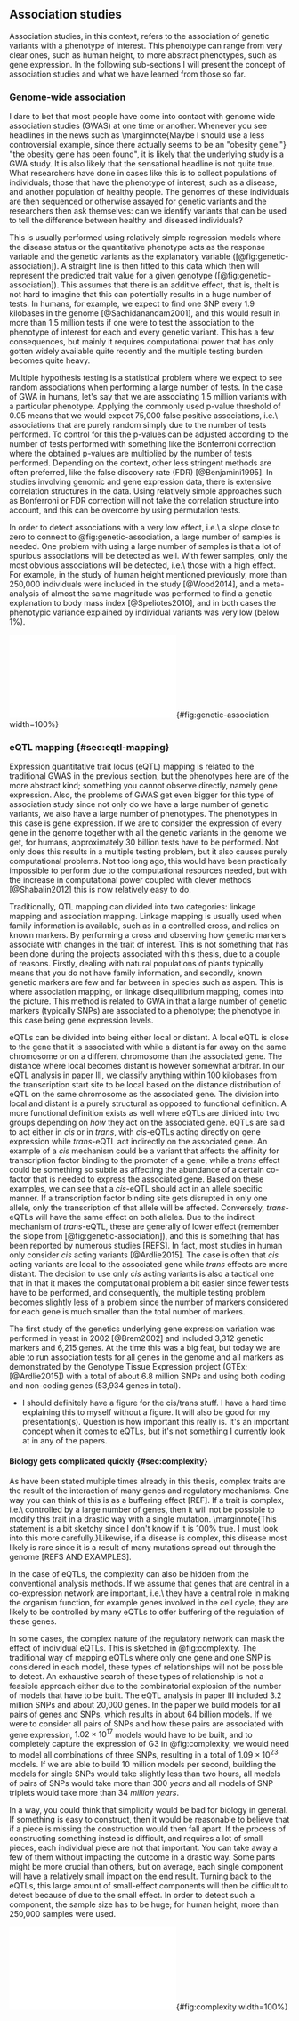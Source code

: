 ## Association studies

Association studies, in this context, refers to the association of genetic variants with a phenotype of interest. This phenotype can range from very clear ones, such as human height, to more abstract phenotypes, such as gene expression. In the following sub-sections I will present the concept of association studies and what we have learned from those so far.

### Genome-wide association

I dare to bet that most people have come into contact with genome wide association studies (GWAS) at one time or another. Whenever you see headlines in the news such as \marginnote{Maybe I should use a less controversial example, since there actually seems to be an "obesity gene."} "the obesity gene has been found", it is likely that the underlying study is a GWA study. It is also likely that the sensational headline is not quite true. What researchers have done in cases like this is to collect populations of individuals; those that have the phenotype of interest, such as a disease, and another population of healthy people. The genomes of these individuals are then sequenced or otherwise assayed for genetic variants and the researchers then ask themselves: can we identify variants that can be used to tell the difference between healthy and diseased individuals?

This is usually performed using relatively simple regression models where the disease status or the quantitative phenotype acts as the response variable and the genetic variants as the explanatory variable ([@fig:genetic-association]). A straight line is then fitted to this data which then will represent the predicted trait value for a given genotype ([@fig:genetic-association]). This assumes that there is an additive effect, that is, theIt is not hard to imagine that this can potentially results in a huge number of tests. In humans, for example, we expect to find one SNP every 1.9 kilobases in the genome [@Sachidanandam2001], and this would result in more than 1.5 million tests if one were to test the association to the phenotype of interest for each and every genetic variant. This has a few consequences, but mainly it requires computational power that has only gotten widely available quite recently and the multiple testing burden becomes quite heavy.

Multiple hypothesis testing is a statistical problem where we expect to see random associations when performing a large number of tests. In the case of GWA in humans, let's say that we are associating 1.5 million variants with a particular phenotype. Applying the commonly used p-value threshold of 0.05 means that we would expect 75,000 false positive associations, i.e.\ associations that are purely random simply due to the number of tests performed. To control for this the p-values can be adjusted according to the number of tests performed with something like the Bonferroni correction where the obtained p-values are multiplied by the number of tests performed. Depending on the context, other less stringent methods are often preferred, like the false discovery rate (FDR) [@Benjamini1995]. In studies involving genomic and gene expression data, there is extensive correlation structures in the data. Using relatively simple approaches such as Bonferroni or FDR correction will not take the correlation structure into account, and this can be overcome by using permutation tests.

In order to detect associations with a very low effect, i.e.\ a slope close to zero to connect to @fig:genetic-association, a large number of samples is needed. One problem with using a large number of samples is that a lot of spurious associations will be detected as well. With fewer samples, only the most obvious associations will be detected, i.e.\ those with a high effect. For example, in the study of human height mentioned previously, more than 250,000 individuals were included in the study [@Wood2014], and a meta-analysis of almost the same magnitude was performed to find a genetic explanation to body mass index [@Speliotes2010], and in both cases the phenotypic variance explained by individual variants was very low (below 1%).

![A schematic example of an association study where three different individuals with three different genotypes at a particular locus (left): A/A, A/G, and G/G. These genotypes explain the height of these individuals where the G allele is associated with higher individuals. Associating this locus with the height of individuals in a population might yield the plot to the right. The dashed line is then fitted to the data to minimise the distances between all data points and this line. If the slope of this line is significantly different from zero we say that the association is significant.](figures/associations.pdf){#fig:genetic-association width=100%}

### eQTL mapping {#sec:eqtl-mapping}

Expression quantitative trait locus (eQTL) mapping is related to the traditional GWAS in the previous section, but the phenotypes here are of the more abstract kind; something you cannot observe directly, namely gene expression. Also, the problems of GWAS get even bigger for this type of association study since not only do we have a large number of genetic variants, we also have a large number of phenotypes. The phenotypes in this case is gene expression. If we are to consider the expression of every gene in the genome together with all the genetic variants in the genome we get, for humans, approximately 30 billion tests have to be performed. Not only does this results in a multiple testing problem, but it also causes purely computational problems. Not too long ago, this would have been practically impossible to perform due to the computational resources needed, but with the increase in computational power coupled with clever methods [@Shabalin2012] this is now relatively easy to do.

Traditionally, QTL mapping can divided into two categories: linkage mapping and association mapping. Linkage mapping is usually used when family information is available, such as in a controlled cross, and relies on known markers. By performing a cross and observing how genetic markers associate with changes in the trait of interest. This is not something that has been done during the projects associated with this thesis, due to a couple of reasons. Firstly, dealing with natural populations of plants typically means that you do not have family information, and secondly, known genetic markers are few and far between in species such as aspen. This is where association mapping, or linkage disequilibrium mapping, comes into the picture. This method is related to GWA in that a large number of genetic markers (typically SNPs) are associated to a phenotype; the phenotype in this case being gene expression levels.

eQTLs can be divided into being either local or distant. A local eQTL is close to the gene that it is associated with while a distant is far away on the same chromosome or on a different chromosome than the associated gene. The distance where local becomes distant is however somewhat arbitrar. In our eQTL analysis in paper III, we classify anything within 100 kilobases from the transcription start site to be local based on the distance distribution of eQTL on the same chromosome as the associated gene. The division into local and distant is a purely structural as opposed to functional definition. A more functional definition exists as well where eQTLs are divided into two groups depending on *how* they act on the associated gene. eQTLs are said to act either in *cis* or in *trans*, with *cis*-eQTLs acting directly on gene expression while *trans*-eQTL act indirectly on the associated gene. An example of a *cis* mechanism could be a variant that affects the affinity for transcription factor binding to the promoter of a gene, while a *trans* effect could be something so subtle as affecting the abundance of a certain co-factor that is needed to express the associated gene. Based on these examples, we can see that a *cis*-eQTL should act in an allele specific manner. If a transcription factor binding site gets disrupted in only one allele, only the transcription of that allele will be affected. Conversely, *trans*-eQTLs will have the same effect on both alleles. Due to the indirect mechanism of *trans*-eQTL, these are generally of lower effect (remember the slope from [@fig:genetic-association]), and this is something that has been reported by numerous studies [REFS]. In fact, most studies in human only consider *cis* acting variants [@Ardlie2015]. The case is often that *cis* acting variants are local to the associated gene while *trans* effects are more distant. The decision to use only *cis* acting variants is also a tactical one that in that it makes the computational problem a bit easier since fewer tests have to be performed, and consequently, the multiple testing problem becomes slightly less of a problem since the number of markers considered for each gene is much smaller than the total number of markers.

The first study of the genetics underlying gene expression variation was performed in yeast in 2002 [@Brem2002] and included 3,312 genetic markers and 6,215 genes. At the time this was a big feat, but today we are able to run association tests for all genes in the genome and all markers as demonstrated by the Genotype Tissue Expression project (GTEx; [@Ardlie2015]) with a total of about 6.8 million SNPs and using both coding and non-coding genes (53,934 genes in total).

- I should definitely have a figure for the cis/trans stuff. I have a hard time explaining this to myself without a figure. It will also be good for my presentation(s). Question is how important this really is. It's an important concept when it comes to eQTLs, but it's not something I currently look at in any of the papers.

#### Biology gets complicated quickly {#sec:complexity}

As have been stated multiple times already in this thesis, complex traits are the result of the interaction of many genes and regulatory mechanisms. One way you can think of this is as a buffering effect [REF]. If a trait is complex, i.e.\ controlled by a large number of genes, then it will not be possible to modify this trait in a drastic way with a single mutation. \marginnote{This statement is a bit sketchy since I don't know if it is 100\% true. I must look into this more carefully.}Likewise, if a disease is complex, this disease most likely is rare since it is a result of many mutations spread out through the genome [REFS AND EXAMPLES].

In the case of eQTLs, the complexity can also be hidden from the conventional analysis methods. If we assume that genes that are central in a co-expression network are important, i.e.\ they have a central role in making the organism function, for example genes involved in the cell cycle, they are likely to be controlled by many eQTLs to offer buffering of the regulation of these genes.

In some cases, the complex nature of the regulatory network can mask the effect of individual eQTLs. This is sketched in @fig:complexity. The traditional way of mapping eQTLs where only one gene and one SNP is considered in each model, these types of relationships will not be possible to detect. An exhaustive search of these types of relationship is not a feasible approach either due to the combinatorial explosion of the number of models that have to be built. The eQTL analysis in paper III included 3.2 million SNPs and about 20,000 genes. In the paper we build models for all pairs of genes and SNPs, which results in about 64 billion models. If we were to consider all pairs of SNPs and how these pairs are associated with gene expression, $1.02 \times 10^{17}$ models would have to be built, and to completely capture the expression of G3 in @fig:complexity, we would need to model all combinations of three SNPs, resulting in a total of $1.09 \times 10^{23}$ models. If we are able to build 10 million models per second, building the models for single SNPs would take slightly less than two hours, all models of pairs of SNPs would take more than 300 *years* and all models of SNP triplets would take more than 34 *million years*.

In a way, you could think that simplicity would be bad for biology in general. If something is easy to construct, then it would be reasonable to believe that if a piece is missing the construction would then fall apart. If the process of constructing something instead is difficult, and requires a lot of small pieces, each individual piece are not that important. You can take away a few of them without impacting the outcome in a drastic way. Some parts might be more crucial than others, but on average, each single component will have a relatively small impact on the end result. Turning back to the eQTLs, this large amount of small-effect components will then be difficult to detect because of due to the small effect. In order to detect such a component, the sample size has to be huge; for human height, more than 250,000 samples were used.

![Simplified example of when eQTL effects and gene regulation is masked. In the regulatory network, the regulators R1 and R2 are always on, and regulator R3 is on as long as not both of the eQTLs Q2 and Q3 block the signal. The expression of G1 only depends on Q1, and this eQTL is thus detected since there is a perfect relationship between the genotype and the expression. Due to the dual regulators and eQTLs for R3, there is no perfect relationship between the eQTLs Q2 and Q3 with either R3 or G2. The regulation of G3 is even more complicated where R3 needs to be expressed, and at the same time Q4 must not block the signal. No perfect relationship between G3 and any of the eQTLs exist even though Q4 is *cis*-acting and Q2 and Q3 are both *trans*-acting.](figures/complexity.pdf){#fig:complexity width=100%}
